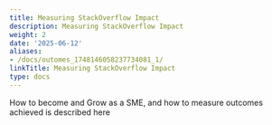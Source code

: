 ```yaml
---
title: Measuring StackOverflow Impact
description: Measuring StackOverflow Impact
weight: 2
date: '2025-06-12'
aliases:
- /docs/outomes_1748146058237734081_1/
linkTitle: Measuring StackOverflow Impact
type: docs
---
```


How to become and Grow as a SME, and how to measure outcomes achieved is described here
